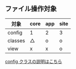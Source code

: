 ## ファイル操作対象

|対象|core|app|site|
|----|----|----|----|
|config|1|2|3|
|classes|△|o|o
|view|x|x|o|

[config クラスの説明はこちら](../class/config)